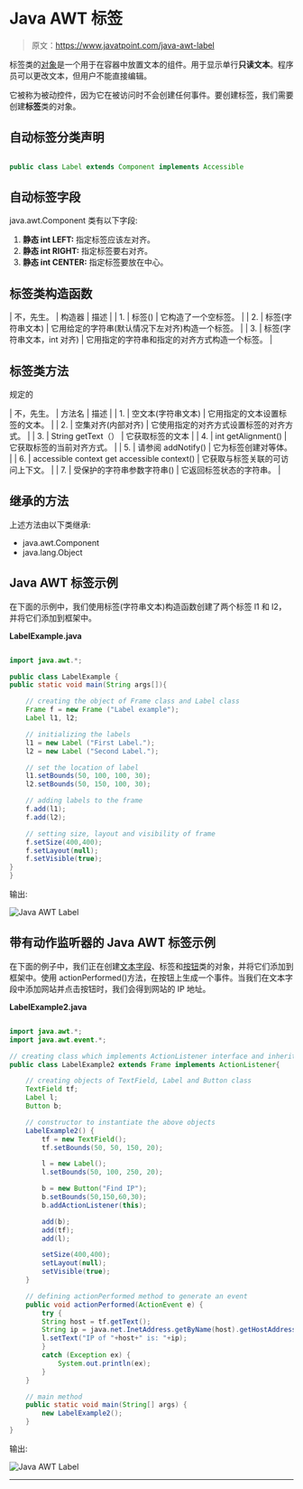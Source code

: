 # Java AWT 标签

> 原文：<https://www.javatpoint.com/java-awt-label>

标签类的[对象](https://www.javatpoint.com/object-and-class-in-java)是一个用于在容器中放置文本的组件。用于显示单行**只读文本**。程序员可以更改文本，但用户不能直接编辑。

它被称为被动控件，因为它在被访问时不会创建任何事件。要创建标签，我们需要创建**标签**类的对象。

## 自动标签分类声明

```java

public class Label extends Component implements Accessible

```

## 自动标签字段

java.awt.Component 类有以下字段:

1.  **静态 int LEFT:** 指定标签应该左对齐。
2.  **静态 int RIGHT:** 指定标签要右对齐。
3.  **静态 int CENTER:** 指定标签要放在中心。

## 标签类构造函数

| 不，先生。 | 构造器 | 描述 |
| 1. | 标签() | 它构造了一个空标签。 |
| 2. | 标签(字符串文本) | 它用给定的字符串(默认情况下左对齐)构造一个标签。 |
| 3. | 标签(字符串文本，int 对齐) | 它用指定的字符串和指定的对齐方式构造一个标签。 |

## 标签类方法

规定的

| 不，先生。 | 方法名 | 描述 |
| 1. | 空文本(字符串文本) | 它用指定的文本设置标签的文本。 |
| 2. | 空集对齐(内部对齐) | 它使用指定的对齐方式设置标签的对齐方式。 |
| 3. | String getText（） | 它获取标签的文本 |
| 4. | int getAlignment() | 它获取标签的当前对齐方式。 |
| 5. | 请参阅 addNotify() | 它为标签创建对等体。 |
| 6. | accessible context get accessible context() | 它获取与标签关联的可访问上下文。 |
| 7. | 受保护的字符串参数字符串() | 它返回标签状态的字符串。 |

## 继承的方法

上述方法由以下类继承:

*   java.awt.Component
*   java.lang.Object

## Java AWT 标签示例

在下面的示例中，我们使用标签(字符串文本)构造函数创建了两个标签 l1 和 l2，并将它们添加到框架中。

**LabelExample.java**

```java

import java.awt.*;  

public class LabelExample {  
public static void main(String args[]){ 

    // creating the object of Frame class and Label class
    Frame f = new Frame ("Label example");
    Label l1, l2;  

    // initializing the labels 
    l1 = new Label ("First Label."); 
    l2 = new Label ("Second Label."); 

    // set the location of label
    l1.setBounds(50, 100, 100, 30);  
    l2.setBounds(50, 150, 100, 30);

    // adding labels to the frame  
    f.add(l1);
    f.add(l2); 

    // setting size, layout and visibility of frame 
    f.setSize(400,400);  
    f.setLayout(null);  
    f.setVisible(true);  
}  
}  

```

输出:

![Java AWT Label](../img/6640b33fc03fe656dfba120d1282dd61.png)

## 带有动作监听器的 Java AWT 标签示例

在下面的例子中，我们正在创建[文本字段](https://www.javatpoint.com/java-awt-textfield)、标签和[按钮](https://www.javatpoint.com/java-awt-button)类的对象，并将它们添加到框架中。使用 actionPerformed()方法，在按钮上生成一个事件。当我们在文本字段中添加网站并点击按钮时，我们会得到网站的 IP 地址。

**LabelExample2.java**

```java

import java.awt.*;  
import java.awt.event.*;  

// creating class which implements ActionListener interface and inherits Frame class
public class LabelExample2 extends Frame implements ActionListener{  

    // creating objects of TextField, Label and Button class
    TextField tf; 
    Label l; 
    Button b; 

    // constructor to instantiate the above objects
    LabelExample2() {  
        tf = new TextField();  
        tf.setBounds(50, 50, 150, 20); 

        l = new Label();  
        l.setBounds(50, 100, 250, 20);  

        b = new Button("Find IP");  
        b.setBounds(50,150,60,30);  
        b.addActionListener(this); 

        add(b);
        add(tf);
        add(l); 

        setSize(400,400);  
        setLayout(null);  
        setVisible(true);  
    }  

    // defining actionPerformed method to generate an event
    public void actionPerformed(ActionEvent e) {  
        try {  
        String host = tf.getText();  
        String ip = java.net.InetAddress.getByName(host).getHostAddress();  
        l.setText("IP of "+host+" is: "+ip);  
        } 
        catch (Exception ex) {
            System.out.println(ex);
        }  
    }  

    // main method
    public static void main(String[] args) {  
        new LabelExample2();  
    }  
}  

```

输出:

![Java AWT Label](../img/c649ada2579a6769f8d71ebef77fa2b0.png)

* * *